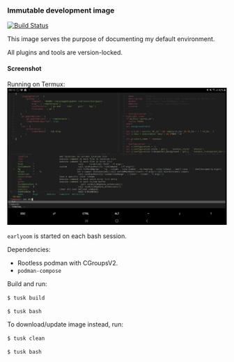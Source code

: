 ### Immutable development image

[![Build Status](https://travis-ci.com/mgnsk/dev_env.svg?branch=master)](https://travis-ci.com/mgnsk/dev_env)

This image serves the purpose of documenting my default environment.

All plugins and tools are version-locked.

#### Screenshot

Running on Termux:
![Android tablet with Termux running Vim](screenshot2.jpg)

`earlyoom` is started on each bash session.

Dependencies:

* Rootless podman with CGroupsV2.
* `podman-compose`

Build and run:

`$ tusk build`

`$ tusk bash`
 
 To download/update image instead, run:

`$ tusk clean`

`$ tusk bash`
